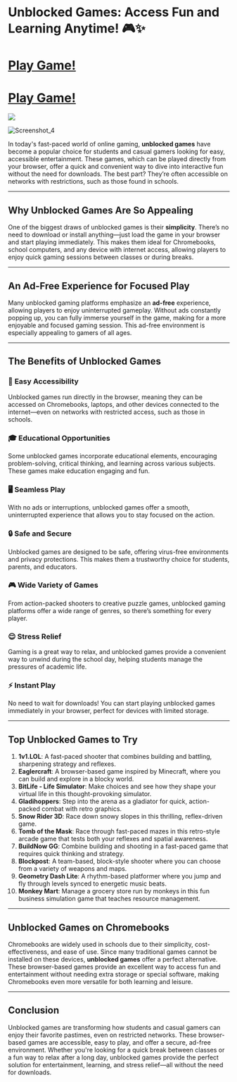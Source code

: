 # Unblocked Games: Access Fun and Learning Anytime! 🎮✨

# [Play Game!](https://retro2.blog/)

# [Play Game!](https://magar-io.com/)

<a href="https://retrobowl-2.pages.dev"><img src="https://private-user-images.githubusercontent.com/187526507/388571208-393a3667-7860-45b7-9010-c30d27f35277.jpg?jwt=eyJhbGciOiJIUzI1NiIsInR5cCI6IkpXVCJ9.eyJpc3MiOiJnaXRodWIuY29tIiwiYXVkIjoicmF3LmdpdGh1YnVzZXJjb250ZW50LmNvbSIsImtleSI6ImtleTUiLCJleHAiOjE3MzI1MzY1MDgsIm5iZiI6MTczMjUzNjIwOCwicGF0aCI6Ii8xODc1MjY1MDcvMzg4NTcxMjA4LTM5M2EzNjY3LTc4NjAtNDViNy05MDEwLWMzMGQyN2YzNTI3Ny5qcGc_WC1BbXotQWxnb3JpdGhtPUFXUzQtSE1BQy1TSEEyNTYmWC1BbXotQ3JlZGVudGlhbD1BS0lBVkNPRFlMU0E1M1BRSzRaQSUyRjIwMjQxMTI1JTJGdXMtZWFzdC0xJTJGczMlMkZhd3M0X3JlcXVlc3QmWC1BbXotRGF0ZT0yMDI0MTEyNVQxMjAzMjhaJlgtQW16LUV4cGlyZXM9MzAwJlgtQW16LVNpZ25hdHVyZT02YTUyNDE3ZmNmYTc4ZGMzZDJhMGQzMDBlYWQ3ODQ4Yzc5NjIxZDJlZTQ1ZDFhYzEyOTBkNmRlMjRkYzk3OTc2JlgtQW16LVNpZ25lZEhlYWRlcnM9aG9zdCJ9.UbXAdp5OuehiftHHNyMQWtWh9_QlUoN3sO-3-oAEZ5U"></a>

![Screenshot_4](https://github.com/user-attachments/assets/393a3667-7860-45b7-9010-c30d27f35277)

In today's fast-paced world of online gaming, **unblocked games** have become a popular choice for students and casual gamers looking for easy, accessible entertainment. These games, which can be played directly from your browser, offer a quick and convenient way to dive into interactive fun without the need for downloads. The best part? They’re often accessible on networks with restrictions, such as those found in schools.

---

## **Why Unblocked Games Are So Appealing**

One of the biggest draws of unblocked games is their **simplicity**. There’s no need to download or install anything—just load the game in your browser and start playing immediately. This makes them ideal for Chromebooks, school computers, and any device with internet access, allowing players to enjoy quick gaming sessions between classes or during breaks.

---

## **An Ad-Free Experience for Focused Play**

Many unblocked gaming platforms emphasize an **ad-free** experience, allowing players to enjoy uninterrupted gameplay. Without ads constantly popping up, you can fully immerse yourself in the game, making for a more enjoyable and focused gaming session. This ad-free environment is especially appealing to gamers of all ages.

---

## **The Benefits of Unblocked Games**

### 🚪 **Easy Accessibility**
Unblocked games run directly in the browser, meaning they can be accessed on Chromebooks, laptops, and other devices connected to the internet—even on networks with restricted access, such as those in schools.

### 🎓 **Educational Opportunities**
Some unblocked games incorporate educational elements, encouraging problem-solving, critical thinking, and learning across various subjects. These games make education engaging and fun.

### 🖥️ **Seamless Play**
With no ads or interruptions, unblocked games offer a smooth, uninterrupted experience that allows you to stay focused on the action.

### 🔒 **Safe and Secure**
Unblocked games are designed to be safe, offering virus-free environments and privacy protections. This makes them a trustworthy choice for students, parents, and educators.

### 🎮 **Wide Variety of Games**
From action-packed shooters to creative puzzle games, unblocked gaming platforms offer a wide range of genres, so there’s something for every player.

### 😌 **Stress Relief**
Gaming is a great way to relax, and unblocked games provide a convenient way to unwind during the school day, helping students manage the pressures of academic life.

### ⚡ **Instant Play**
No need to wait for downloads! You can start playing unblocked games immediately in your browser, perfect for devices with limited storage.

---

## **Top Unblocked Games to Try**

1. **1v1.LOL**: A fast-paced shooter that combines building and battling, sharpening strategy and reflexes.
2. **Eaglercraft**: A browser-based game inspired by Minecraft, where you can build and explore in a blocky world.
3. **BitLife - Life Simulator**: Make choices and see how they shape your virtual life in this thought-provoking simulator.
4. **Gladihoppers**: Step into the arena as a gladiator for quick, action-packed combat with retro graphics.
5. **Snow Rider 3D**: Race down snowy slopes in this thrilling, reflex-driven game.
6. **Tomb of the Mask**: Race through fast-paced mazes in this retro-style arcade game that tests both your reflexes and spatial awareness.
7. **BuildNow GG**: Combine building and shooting in a fast-paced game that requires quick thinking and strategy.
8. **Blockpost**: A team-based, block-style shooter where you can choose from a variety of weapons and maps.
9. **Geometry Dash Lite**: A rhythm-based platformer where you jump and fly through levels synced to energetic music beats.
10. **Monkey Mart**: Manage a grocery store run by monkeys in this fun business simulation game that teaches resource management.

---

## **Unblocked Games on Chromebooks**

Chromebooks are widely used in schools due to their simplicity, cost-effectiveness, and ease of use. Since many traditional games cannot be installed on these devices, **unblocked games** offer a perfect alternative. These browser-based games provide an excellent way to access fun and entertainment without needing extra storage or special software, making Chromebooks even more versatile for both learning and leisure.

---

## **Conclusion**

Unblocked games are transforming how students and casual gamers can enjoy their favorite pastimes, even on restricted networks. These browser-based games are accessible, easy to play, and offer a secure, ad-free environment. Whether you're looking for a quick break between classes or a fun way to relax after a long day, unblocked games provide the perfect solution for entertainment, learning, and stress relief—all without the need for downloads.
